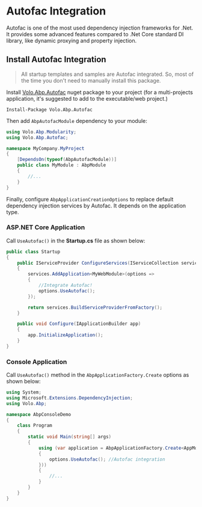 # Autofac Integration

Autofac is one of the most used dependency injection frameworks for .Net. It provides some advanced features compared to .Net Core standard DI library, like dynamic proxying and property injection.

## Install Autofac Integration

> All startup templates and samples are Autofac integrated. So, most of the time you don't need to manually install this package.

Install [Volo.Abp.Autofac](https://www.nuget.org/packages/Volo.Abp.Autofac) nuget package to your project (for a multi-projects application, it's suggested to add to the executable/web project.)

````
Install-Package Volo.Abp.Autofac
````

Then add `AbpAutofacModule` dependency to your module:

```csharp
using Volo.Abp.Modularity;
using Volo.Abp.Autofac;

namespace MyCompany.MyProject
{
    [DependsOn(typeof(AbpAutofacModule))]
    public class MyModule : AbpModule
    {
        //...
    }
}
```

Finally, configure `AbpApplicationCreationOptions` to replace default dependency injection services by Autofac. It depends on the application type.

### ASP.NET Core Application

Call `UseAutofac()` in the **Startup.cs** file as shown below:

````csharp
public class Startup
{
    public IServiceProvider ConfigureServices(IServiceCollection services)
    {
        services.AddApplication<MyWebModule>(options =>
        {
            //Integrate Autofac!
            options.UseAutofac();
        });

        return services.BuildServiceProviderFromFactory();
    }

    public void Configure(IApplicationBuilder app)
    {
        app.InitializeApplication();
    }
}
````

### Console Application

Call `UseAutofac()` method in the `AbpApplicationFactory.Create` options as shown below:

````csharp
using System;
using Microsoft.Extensions.DependencyInjection;
using Volo.Abp;

namespace AbpConsoleDemo
{
    class Program
    {
        static void Main(string[] args)
        {
            using (var application = AbpApplicationFactory.Create<AppModule>(options =>
            {
                options.UseAutofac(); //Autofac integration
            }))
            {
                //...
            }
        }
    }
}
````

